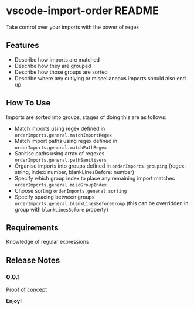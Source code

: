 # vscode-import-order README

Take control over your imports with the power of regex

## Features

- Describe how imports are matched
- Describe how they are grouped
- Describe how those groups are sorted
- Describe where any outlying or miscellaneous imports should also end up

## How To Use

Imports are sorted into groups, stages of doing this are as follows:

- Match imports using regex defined in `orderImports.general.matchImportRegex`
- Match import paths using regex defined in `orderImports.general.matchPathRegex`
- Sanitise paths using array of regexes `orderImports.general.pathSanitisers`
- Organise imports into groups defined in `orderImports.grouping` (regex: string, index: number, blankLinesBefore: number)
- Specify which group index to place any remaining import matches `orderImports.general.miscGroupIndex`
- Choose sorting `orderImports.general.sorting`
- Specify spacing between groups `orderImports.general.blankLinesBeforeGroup` (this can be overridden in group with `blankLinesBefore` property)

## Requirements

Knowledge of regular expressions

## Release Notes

### 0.0.1

Proof of concept

**Enjoy!**
